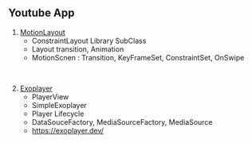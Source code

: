 
## Youtube App

1. [MotionLayout](https://developer.android.com/training/constraint-layout/motionlayout/examples?hl=ko)
	- ConstraintLayout Library SubClass
	- Layout transition, Animation
	- MotionScnen : Transition, KeyFrameSet, ConstraintSet, OnSwipe

<br>

2. [Exoplayer](https://developer.android.com/guide/topics/media/exoplayer?hl=ko)
	- PlayerView
	- SimpleExoplayer
	- Player Lifecycle
	- DataSouceFactory, MediaSourceFactory, MediaSource
	- https://exoplayer.dev/

